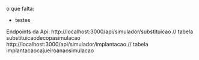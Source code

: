o que falta:
- testes

Endpoints da Api: 
http://localhost:3000/api/simulador/substituicao // tabela substituicaodecopasimulacao
http://localhost:3000/api/simulador/implantacao  // tabela implantacaocajueiroanaosimulacao
